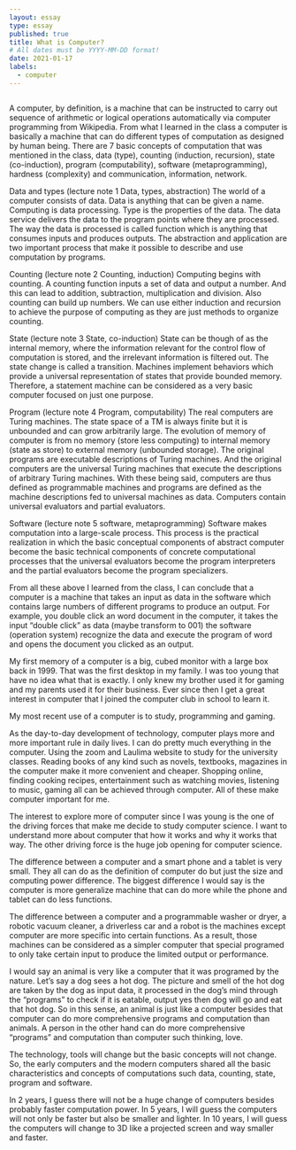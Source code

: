 ```yaml
---
layout: essay
type: essay
published: true
title: What is Computer?
# All dates must be YYYY-MM-DD format!
date: 2021-01-17
labels:
  - computer
---
```


<img class="ui tiny right spaced image" src="">

A computer, by definition, is a machine that can be instructed to carry out sequence of arithmetic or logical operations automatically via computer programming from Wikipedia. From what I learned in the class a computer is basically a machine that can do different types of computation as designed by human being. There are 7 basic concepts of computation that was mentioned in the class, data (type), counting (induction, recursion), state (co-induction), program (computability), software (metaprogramming), hardness (complexity) and communication, information, network.

Data and types (lecture note 1 Data, types, abstraction)
The world of a computer consists of data. Data is anything that can be given a name. Computing is data processing. Type is the properties of the data. The data service delivers the data to the program points where they are processed. The way the data is processed is called function which is anything that consumes inputs and produces outputs. The abstraction and application are two important process that make it possible to describe and use computation by programs.

Counting (lecture note 2 Counting, induction)
Computing begins with counting. A counting function inputs a set of data and output a number. And this can lead to addition, subtraction, multiplication and division. Also counting can build up numbers. We can use either induction and recursion to achieve the purpose of computing as they are just methods to organize counting.

State (lecture note 3 State, co-induction)
State can be though of as the internal memory, where the information relevant for the control flow of computation is stored, and the irrelevant information is filtered out. The state change is called a transition. Machines implement behaviors which provide a universal representation of states that provide bounded memory. Therefore, a statement machine can be considered as a very basic computer focused on just one purpose.

Program (lecture note 4 Program, computability)
The real computers are Turing machines. The state space of a TM is always finite but it is unbounded and can grow arbitrarily large. The evolution of memory of computer is from no memory (store less computing) to internal memory (state as store) to external memory (unbounded storage). The original programs are executable descriptions of Turing machines. And the original computers are the universal Turing machines that execute the descriptions of arbitrary Turing machines. With these being said, computers are thus defined as programmable machines and programs are defined as the machine descriptions fed to universal machines as data. Computers contain universal evaluators and partial evaluators.

Software (lecture note 5 software, metaprogramming)
Software makes computation into a large-scale process. This process is the practical realization in which the basic conceptual components of abstract computer become the basic technical components of concrete computational processes that the universal evaluators become the program interpreters and the partial evaluators become the program specializers.

From all these above I learned from the class, I can conclude that a computer is a machine that takes an input as data in the software which contains large numbers of different programs to produce an output. For example, you double click an word document in the computer, it takes the input “double click” as data (maybe transform to 001) the software (operation system) recognize the data and execute the program of word and opens the document you clicked as an output.

My first memory of a computer is a big, cubed monitor with a large box back in 1999. That was the first desktop in my family. I was too young that have no idea what that is exactly. I only knew my brother used it for gaming and my parents used it for their business. Ever since then I get a great interest in computer that I joined the computer club in school to learn it.

My most recent use of a computer is to study, programming and gaming. 

As the day-to-day development of technology, computer plays more and more important rule in daily lives. I can do pretty much everything in the computer. Using the zoom and Laulima website to study for the university classes. Reading books of any kind such as novels, textbooks, magazines in the computer make it more convenient and cheaper. Shopping online, finding cooking recipes, entertainment such as watching movies, listening to music, gaming all can be achieved through computer. All of these make computer important for me.

The interest to explore more of computer since I was young is the one of the driving forces that make me decide to study computer science. I want to understand more about computer that how it works and why it works that way. The other driving force is the huge job opening for computer science.

The difference between a computer and a smart phone and a tablet is very small. They all can do as the definition of computer do but just the size and computing power difference. The biggest difference I would say is the computer is more generalize machine that can do more while the phone and tablet can do less functions. 

The difference between a computer and a programmable washer or dryer, a robotic vacuum cleaner, a driverless car and a robot is the machines except computer are more specific into certain functions. As a result, those machines can be considered as a simpler computer that special programed to only take certain input to produce the limited output or performance.

I would say an animal is very like a computer that it was programed by the nature. Let’s say a dog sees a hot dog. The picture and smell of the hot dog are taken by the dog as input data, it processed in the dog’s mind through the “programs” to check if it is eatable, output yes then dog will go and eat that hot dog. So in this sense, an animal is just like a computer besides that computer can do more comprehensive programs and computation than animals. A person in the other hand can do more comprehensive “programs” and computation than computer such thinking, love.

The technology, tools will change but the basic concepts will not change. So, the early computers and the modern computers shared all the basic characteristics and concepts of computations such data, counting, state, program and software.

In 2 years, I guess there will not be a huge change of computers besides probably faster computation power. In 5 years, I will guess the computers will not only be faster but also be smaller and lighter. In 10 years, I will guess the computers will change to 3D like a projected screen and way smaller and faster.


